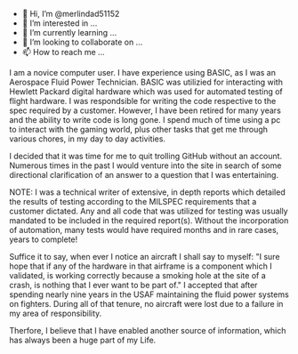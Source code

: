 - 👋 Hi, I’m @merlindad51152
- 👀 I’m interested in ...
- 🌱 I’m currently learning ...
- 💞️ I’m looking to collaborate on ...
- 📫 How to reach me ...

<!---
merlindad51152/merlindad51152 is a ✨ special ✨ repository because its `README.md` (this file) appears on your GitHub profile.
You can click the Preview link to take a look at your changes.
--->
I am a novice computer user. I have experience using BASIC, as I was an Aerospace Fluid Power Technician. BASIC was utilizied for interacting with Hewlett Packard digital hardware which was used for automated testing of flight hardware. 
I was respondsible for writing the code respective to the spec required by a customer. However, I have been retired for many years and the ability to write code is long gone. I spend much of time using a pc to interact with the gaming world,
plus other tasks that get me through various chores, in my day to day activities. 

I decided that it was time for me to quit trolling GitHub without an account. Numerous times in the past I would venture into the site in search of some directional clarification of an answer to a question that I was entertaining.

NOTE: I was a technical writer of extensive, in depth reports which detailed the results of testing according to the MILSPEC requirements that a customer dictated. Any and all code that was utilized for testing was usually mandated to be included
in the required report(s). Without the incorporation of automation, many tests would have required months and in rare cases, years to complete!

Suffice it to say, when ever I notice an aircraft I shall say to myself: "I sure hope that if any of the hardware in that airframe is a component which I validated, is working correctly because a smoking hole at the site of a crash, is nothing
that I ever want to be part of." I accepted that after spending nearly nine years in the USAF maintaining the fluid power systems on fighters. During all of that tenure, no aircraft were lost due to a failure in my area of responsibility. 

Therfore, I believe that I have enabled another source of information, which has always been a huge part of my Life.
